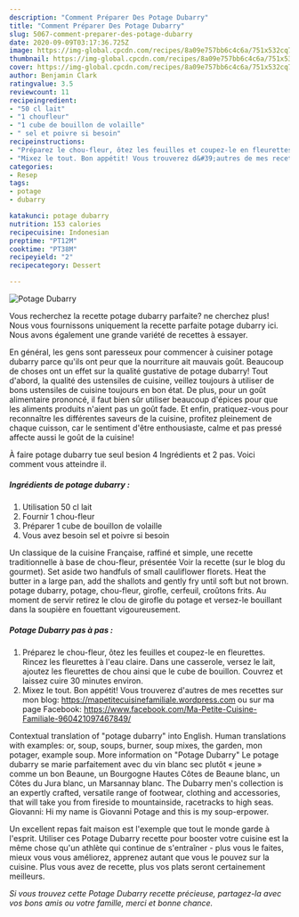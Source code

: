 ```yaml
---
description: "Comment Préparer Des Potage Dubarry"
title: "Comment Préparer Des Potage Dubarry"
slug: 5067-comment-preparer-des-potage-dubarry
date: 2020-09-09T03:17:36.725Z
image: https://img-global.cpcdn.com/recipes/8a09e757bb6c4c6a/751x532cq70/potage-dubarry-photo-principale-de-la-recette.jpg
thumbnail: https://img-global.cpcdn.com/recipes/8a09e757bb6c4c6a/751x532cq70/potage-dubarry-photo-principale-de-la-recette.jpg
cover: https://img-global.cpcdn.com/recipes/8a09e757bb6c4c6a/751x532cq70/potage-dubarry-photo-principale-de-la-recette.jpg
author: Benjamin Clark
ratingvalue: 3.5
reviewcount: 11
recipeingredient:
- "50 cl lait"
- "1 choufleur"
- "1 cube de bouillon de volaille"
- " sel et poivre si besoin"
recipeinstructions:
- "Préparez le chou-fleur, ôtez les feuilles et coupez-le en fleurettes. Rincez les fleurettes à l&#39;eau claire. Dans une casserole, versez le lait, ajoutez les fleurettes de chou ainsi que le cube de bouillon. Couvrez et laissez cuire 30 minutes environ."
- "Mixez le tout. Bon appétit! Vous trouverez d&#39;autres de mes recettes sur mon blog: https://mapetitecuisinefamiliale.wordpress.com ou sur ma page Facebook: https://www.facebook.com/Ma-Petite-Cuisine-Familiale-960421097467849/"
categories:
- Resep
tags:
- potage
- dubarry

katakunci: potage dubarry 
nutrition: 153 calories
recipecuisine: Indonesian
preptime: "PT12M"
cooktime: "PT38M"
recipeyield: "2"
recipecategory: Dessert

---
```



![Potage Dubarry](https://img-global.cpcdn.com/recipes/8a09e757bb6c4c6a/751x532cq70/potage-dubarry-photo-principale-de-la-recette.jpg)

Vous recherchez la recette potage dubarry parfaite? ne cherchez plus! Nous vous fournissons uniquement la recette parfaite potage dubarry ici. Nous avons également une grande variété de recettes à essayer.

En général, les gens sont paresseux pour commencer à cuisiner potage dubarry parce qu'ils ont peur que la nourriture ait mauvais goût. Beaucoup de choses ont un effet sur la qualité gustative de potage dubarry! Tout d'abord, la qualité des ustensiles de cuisine, veillez toujours à utiliser de bons ustensiles de cuisine toujours en bon état. De plus, pour un goût alimentaire prononcé, il faut bien sûr utiliser beaucoup d'épices pour que les aliments produits n'aient pas un goût fade. Et enfin, pratiquez-vous pour reconnaître les différentes saveurs de la cuisine, profitez pleinement de chaque cuisson, car le sentiment d'être enthousiaste, calme et pas pressé affecte aussi le goût de la cuisine!

<!--inarticleads1-->

À faire potage dubarry tue seul besion 4 Ingrédients et 2 pas. Voici comment vous atteindre il.

##### Ingrédients de potage dubarry :

1. Utilisation 50 cl lait
1. Fournir 1 chou-fleur
1. Préparer 1 cube de bouillon de volaille
1. Vous avez besoin  sel et poivre si besoin


Un classique de la cuisine Française, raffiné et simple, une recette traditionnelle à base de chou-fleur, présentée Voir la recette (sur le blog du gourmet). Set aside two handfuls of small cauliflower florets. Heat the butter in a large pan, add the shallots and gently fry until soft but not brown. potage dubarry, potage, chou-fleur, girofle, cerfeuil, croûtons frits. Au moment de servir retirez le clou de girofle du potage et versez-le bouillant dans la soupière en fouettant vigoureusement. 

<!--inarticleads2-->

##### Potage Dubarry pas à pas :

1. Préparez le chou-fleur, ôtez les feuilles et coupez-le en fleurettes. Rincez les fleurettes à l&#39;eau claire. Dans une casserole, versez le lait, ajoutez les fleurettes de chou ainsi que le cube de bouillon. Couvrez et laissez cuire 30 minutes environ.
1. Mixez le tout. Bon appétit! Vous trouverez d&#39;autres de mes recettes sur mon blog: https://mapetitecuisinefamiliale.wordpress.com ou sur ma page Facebook: https://www.facebook.com/Ma-Petite-Cuisine-Familiale-960421097467849/


Contextual translation of &#34;potage dubarry&#34; into English. Human translations with examples: or, soup, soups, burner, soup mixes, the garden, mon potager, example soup. More information on &#34;Potage Dubarry&#34; Le potage dubarry se marie parfaitement avec du vin blanc sec plutôt « jeune » comme un bon Beaune, un Bourgogne Hautes Côtes de Beaune blanc, un Côtes du Jura blanc, un Marsannay blanc. The Dubarry men&#39;s collection is an expertly crafted, versatile range of footwear, clothing and accessories, that will take you from fireside to mountainside, racetracks to high seas. Giovanni: Hi my name is Giovanni Potage and this is my soup-erpower. 

<!--inarticleads1-->

<p>
Un excellent repas fait maison est l'exemple que tout le monde garde à l'esprit. Utiliser ces Potage Dubarry recette pour booster votre cuisine est la même chose qu'un athlète qui continue de s'entraîner - plus vous le faites, mieux vous vous améliorez, apprenez autant que vous le pouvez sur la cuisine. Plus vous avez de recette, plus vos plats seront certainement meilleurs.
</p>

<p>
<i>Si vous trouvez cette Potage Dubarry recette précieuse, partagez-la avec vos bons amis ou votre famille, merci et bonne chance.</i>
</p>
